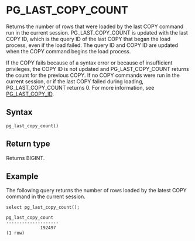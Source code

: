 # PG\_LAST\_COPY\_COUNT<a name="PG_LAST_COPY_COUNT"></a>

Returns the number of rows that were loaded by the last COPY command run in the current session\. PG\_LAST\_COPY\_COUNT is updated with the last COPY ID, which is the query ID of the last COPY that began the load process, even if the load failed\. The query ID and COPY ID are updated when the COPY command begins the load process\. 

If the COPY fails because of a syntax error or because of insufficient privileges, the COPY ID is not updated and PG\_LAST\_COPY\_COUNT returns the count for the previous COPY\. If no COPY commands were run in the current session, or if the last COPY failed during loading, PG\_LAST\_COPY\_COUNT returns 0\. For more information, see [PG\_LAST\_COPY\_ID](PG_LAST_COPY_ID.md)\. 

## Syntax<a name="PG_LAST_COPY_COUNT-synopsis"></a>

```
pg_last_copy_count()
```

## Return type<a name="PG_LAST_COPY_COUNT-return-type"></a>

Returns BIGINT\.

## Example<a name="PG_LAST_COPY_COUNT-example"></a>

The following query returns the number of rows loaded by the latest COPY command in the current session\.

```
select pg_last_copy_count();

pg_last_copy_count
--------------------
             192497
(1 row)
```